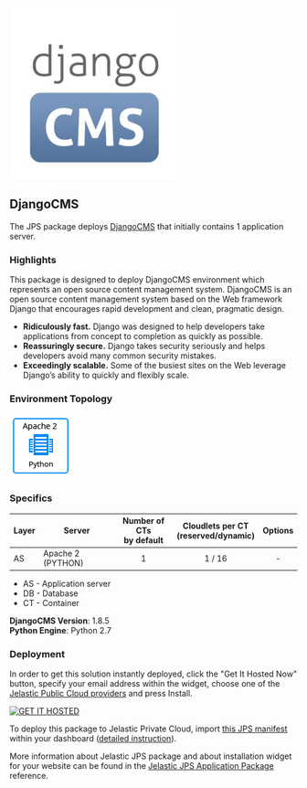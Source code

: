 [![DjangoCMS](images/django_cms.jpg)](../../../django-cms)
## DjangoCMS

The JPS package deploys [DjangoCMS](http://django-cms.org/)  that initially contains 1 application server.

### Highlights
This package is designed to deploy DjangoCMS environment which represents an open source content management system.
DjangoCMS is an open source content management system based on the Web framework Django that encourages rapid development and clean, pragmatic design.
  - **Ridiculously fast.**
    Django was designed to help developers take applications from concept to completion as quickly as possible.
  - **Reassuringly secure.**
    Django takes security seriously and helps developers avoid many common security mistakes.
  - **Exceedingly scalable.**
    Some of the busiest sites on the Web leverage Django’s ability to quickly and flexibly scale.

### Environment Topology

![django-cms-environment-topology](images/django-cms-environment-topology.png)

### Specifics

Layer                |     Server    | Number of CTs <br/> by default | Cloudlets per CT <br/> (reserved/dynamic) | Options
-------------------- | --------------| :----------------------------: | :---------------------------------------: | :-----:
AS                   | Apache 2 (PYTHON) |       1                        |           1 / 16                          | -

* AS - Application server 
* DB - Database 
* CT - Container

**DjangoCMS Version**: 1.8.5<br/>
**Python Engine**: Python 2.7

### Deployment

In order to get this solution instantly deployed, click the "Get It Hosted Now" button, specify your email address within the widget, choose one of the [Jelastic Public Cloud providers](https://jelastic.cloud) and press Install.

[![GET IT HOSTED](https://raw.githubusercontent.com/jelastic-jps/jpswiki/master/images/getithosted.png)](https://jelastic.com/install-application/?manifest=https%3A%2F%2Fgithub.com%2Fjelastic-jps%2Fdjango-cms%2Fraw%2Fmaster%2Fmanifest.jps)

To deploy this package to Jelastic Private Cloud, import [this JPS manifest](../../raw/master/manifest.jps) within your dashboard ([detailed instruction](https://docs.jelastic.com/environment-export-import#import)).

More information about Jelastic JPS package and about installation widget for your website can be found in the [Jelastic JPS Application Package](https://github.com/jelastic-jps/jpswiki/wiki/Jelastic-JPS-Application-Package) reference.
